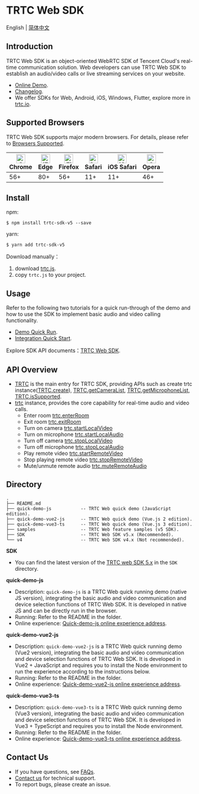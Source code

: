 # TRTC Web SDK

English | [简体中文](./README-zh_CN.md)

## Introduction

TRTC Web SDK is an object-oriented WebRTC SDK of Tencent Cloud's real-time communication solution. Web developers can use TRTC Web SDK to establish an audio/video calls or live streaming services on your website.

- [Online Demo](https://trtc.io/demo).
- [Changelog](https://trtc.io/document/53626).
- We offer SDKs for Web, Android, iOS, Windows, Flutter, explore more in [trtc.io](https://trtc.io/).

## Supported Browsers

TRTC Web SDK supports major modern browsers. For details, please refer to [Browsers Supported](https://trtc.io/document/59733).

| [<img src="https://web.sdk.qcloud.com/trtc/webrtc/assets/logo/chrome_48x48.png" alt="Chrome" width="24px" height="24px" />](http://godban.github.io/browsers-support-badges/)<br/>Chrome | [<img src="https://web.sdk.qcloud.com/trtc/webrtc/assets/logo/edge_48x48.png" alt="IE / Edge" width="24px" height="24px" />](http://godban.github.io/browsers-support-badges/)<br/> Edge | [<img src="https://web.sdk.qcloud.com/trtc/webrtc/assets/logo/firefox_48x48.png" alt="Firefox" width="24px" height="24px" />](http://godban.github.io/browsers-support-badges/)<br/>Firefox | [<img src="https://web.sdk.qcloud.com/trtc/webrtc/assets/logo/safari_48x48.png" alt="Safari" width="24px" height="24px" />](http://godban.github.io/browsers-support-badges/)<br/>Safari | [<img src="https://web.sdk.qcloud.com/trtc/webrtc/assets/logo/safari-ios_48x48.png" alt="iOS Safari" width="24px" height="24px" />](http://godban.github.io/browsers-support-badges/)<br/>iOS Safari | [<img src="https://web.sdk.qcloud.com/trtc/webrtc/assets/logo/opera_48x48.png" alt="Opera" width="24px" height="24px" />](http://godban.github.io/browsers-support-badges/)<br/>Opera |
| --------- | --------- | --------- | --------- | --------- | --------- |
| 56+ | 80+ | 56+ | 11+ | 11+ | 46+ |

## Install

npm:
```
$ npm install trtc-sdk-v5 --save
```

yarn:
```
$ yarn add trtc-sdk-v5
```

Download manually：

1. download [trtc.js](https://www.unpkg.com/trtc-sdk-v5@latest/trtc.js).
2. copy `trtc.js` to your project.

## Usage

Refer to the following two tutorials for a quick run-through of the demo and how to use the SDK to implement basic audio and video calling functionality.

- [Demo Quick Run](https://trtc.io/document/35607).
- [Integration Quick Start](https://trtc.io/document/35096).

Explore SDK API documents：[TRTC Web SDK](https://web.sdk.qcloud.com/trtc/webrtc/v5/doc/en/index.html).

## API Overview

- [TRTC](https://web.sdk.qcloud.com/trtc/webrtc/v5/doc/en/TRTC.html) is the main entry for TRTC SDK, providing APIs such as create trtc instance([TRTC.create](https://web.sdk.qcloud.com/trtc/webrtc/v5/doc/en/TRTC.html#.create)), [TRTC.getCameraList](https://web.sdk.qcloud.com/trtc/webrtc/v5/doc/en/TRTC.html#.getCameraList), [TRTC.getMicrophoneList](https://web.sdk.qcloud.com/trtc/webrtc/v5/doc/en/TRTC.html#.getMicrophoneList),  [TRTC.isSupported](https://web.sdk.qcloud.com/trtc/webrtc/v5/doc/en/TRTC.html#.isSupported).
- [trtc](https://web.sdk.qcloud.com/trtc/webrtc/v5/doc/en/TRTC.html) instance, provides the core capability for real-time audio and video calls.
  - Enter room [trtc.enterRoom](https://web.sdk.qcloud.com/trtc/webrtc/v5/doc/en/TRTC.html#enterRoom)
  - Exit room [trtc.exitRoom](https://web.sdk.qcloud.com/trtc/webrtc/v5/doc/en/TRTC.html#exitRoom)
  - Turn on camera [trtc.startLocalVideo](https://web.sdk.qcloud.com/trtc/webrtc/v5/doc/en/TRTC.html#startLocalVideo)
  - Turn on microphone [trtc.startLocalAudio](https://web.sdk.qcloud.com/trtc/webrtc/v5/doc/en/TRTC.html#startLocalAudio)
  - Turn off camera [trtc.stopLocalVideo](https://web.sdk.qcloud.com/trtc/webrtc/v5/doc/en/TRTC.html#stopLocalVideo)
  - Turn off microphone [trtc.stopLocalAudio](https://web.sdk.qcloud.com/trtc/webrtc/v5/doc/en/TRTC.html#stopLocalAudio)
  - Play remote video [trtc.startRemoteVideo](https://web.sdk.qcloud.com/trtc/webrtc/v5/doc/en/TRTC.html#startRemoteVideo)
  - Stop playing remote video [trtc.stopRemoteVideo](https://web.sdk.qcloud.com/trtc/webrtc/v5/doc/en/TRTC.html#stopRemoteVideo)
  - Mute/unmute remote audio [trtc.muteRemoteAudio](https://web.sdk.qcloud.com/trtc/webrtc/v5/doc/en/TRTC.html#muteRemoteAudio)

## Directory
```
.
├── README.md
├── quick-demo-js           -- TRTC Web quick demo (JavaScript edition).
├── quick-demo-vue2-js      -- TRTC Web quick demo (Vue.js 2 edition).
├── quick-demo-vue3-ts      -- TRTC Web quick demo (Vue.js 3 edition).
├── samples                 -- TRTC Web feature samples (v5 SDK).
├── SDK                     -- TRTC Web SDK v5.x (Recommended).
└── v4                      -- TRTC Web SDK v4.x (Not recommended).

```

**SDK**

- You can find the latest version of the [TRTC web SDK 5.x](https://www.npmjs.com/package/trtc-sdk-v5) in the `SDK` directory.

**quick-demo-js**

- Description: `quick-demo-js` is a TRTC Web quick running demo (native JS version), integrating the basic audio and video communication and device selection functions of TRTC Web SDK. It is developed in native JS and can be directly run in the browser.
- Running: Refer to the README in the folder.
- Online experience: [Quick-demo-js online experience address](https://web.sdk.qcloud.com/trtc/webrtc/v5/demo/quick-demo-js/index.html).

**quick-demo-vue2-js**

- Description: `quick-demo-vue2-js` is a TRTC Web quick running demo (Vue2 version), integrating the basic audio and video communication and device selection functions of TRTC Web SDK. It is developed in Vue2 + JavaScript and requires you to install the Node environment to run the experience according to the instructions below.
- Running: Refer to the README in the folder.
- Online experience: [Quick-demo-vue2-js online experience address](https://web.sdk.qcloud.com/trtc/webrtc/v5/demo/quick-demo-vue2-js/index.html).

**quick-demo-vue3-ts**

- Description: `quick-demo-vue3-ts` is a TRTC Web quick running demo (Vue3 version), integrating the basic audio and video communication and device selection functions of TRTC Web SDK. It is developed in Vue3 + TypeScript and requires you to install the Node environment.
- Running: Refer to the README in the folder.
- Online experience: [Quick-demo-vue3-ts online experience address](https://web.sdk.qcloud.com/trtc/webrtc/v5/demo/quick-demo-vue3-ts/index.html).

## Contact Us

- If you have questions, see [FAQs](https://trtc.io/document/37340).
- [Contact us](https://trtc.io/contact) for technical support.
- To report bugs, please create an issue.
